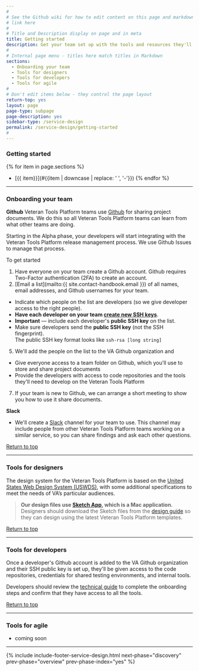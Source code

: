 ```yaml
---
#
# See the Github wiki for how to edit content on this page and markdown styles you can use:
# link here
#
# Title and Description display on page and in meta
title: Getting started
description: Get your team set up with the tools and resources they'll need throughout the service lifecycle.
#
# Internal page menu - titles here match titles in Markdown
sections:
  - Onboarding your team
  - Tools for designers
  - Tools for developers
  - Tools for agile
#
# Don't edit items below - they control the page layout
return-top: yes
layout: page
page-type: subpage
page-description: yes
sidebar-type: /service-design
permalink: /service-design/getting-started
#
---
```

### Getting started

{% for item in page.sections %}
* [{{ item}}](#{{item | downcase | replace: ' ', '-'}})
{% endfor %}

<hr>

### Onboarding your team

**Github**
Veteran Tools Platform teams use <a title="Go to VA Github" href="https://github.com/department-of-veterans-affairs" target="_blank">Github</a> for sharing project documents. We do this so all Veteran Tools Platform teams can learn from what other teams are doing.

Starting in the Alpha phase, your developers will start integrating with the Veteran Tools Platform release management process. We use Github Issues to manage that process.

To get started
1. Have everyone on your team create a Github account. Github requires Two-Factor authentication (2FA) to create an account.
2. [Email a list](mailto:{{ site.contact-handbook.email }}) of all names, email addresses, and Github usernames for your team.
  * Indicate which people on the list are developers (so we give developer access to the right people).
  * **Have each developer on your team <a title="Go to help" href="https://department-of-veterans-affairs.github.io/va-digital-services-platform-docs/docs/vets-developer-docs/internal-tools-access#ssh-key" target="_blank">create new SSH keys</a>**.
  * **Important** &mdash; include each developer's **public SSH key** on the list.
  * Make sure developers send the **public SSH key** (not the SSH fingerprint).<br/>The public SSH key format looks like <code>ssh-rsa [long string]</code>
5. We'll add the people on the list to the VA Github organization and
  * Give everyone access to a team folder on Github, which you'll use to store and share project documents
  * Provide the developers with access to code repositories and the tools they'll need to develop on the Veteran Tools Platform
7. If your team is new to Github, we can arrange a short meeting to show you how to use it share documents.

**Slack**

* We'll create a <a title="Go to Slack" href="https://slack.com" target="_blank">Slack</a> channel for your team to use. This channel may include people from other Veteran Tools Platform teams working on a similar service, so you can share findings and ask each other questions.
<!--* We'll also give you access to the *#dsva-platform-project channel*, which you can use if you have questions about the process described in this Handbook.-->

<a href="#">Return to top</a>

<hr>

### Tools for designers

The design system for the Veteran Tools Platform is based on the <a title="Go to USWDS" href="https://designsystem.digital.gov/" target="_blank">United States Web Design System (USWDS)</a>, with some additional specifications to meet the needs of VA’s particular audiences.

> **Our design files use <a title="Go to Sketch" href="https://www.sketchapp.com/" target="_blank">Sketch App</a>, which is a Mac application.**
<br/>Designers should download the Sketch files from the [design guide](related/design) so they can design using the latest Veteran Tools Platform templates.

<a href="#">Return to top</a>

<hr>

### Tools for developers

Once a developer's Github account is added to the VA Github organization and their SSH public key is set up, they'll be given access to the code repositories, credentials for shared testing environments, and internal tools.

Developers should review the [technical guide](related/technical) to complete the onboarding steps and confirm that they have access to all the tools.

<a href="#">Return to top</a>

<hr>

### Tools for agile

* coming soon

<hr>

{% include include-footer-service-design.html next-phase="discovery" prev-phase="overview" prev-phase-index="yes" %}

